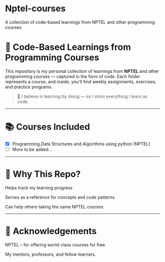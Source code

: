 # Nptel-courses
A collection of code-based learnings from NPTEL and other programming courses

# 🧠 Code-Based Learnings from Programming Courses

This repository is my personal collection of learnings from **NPTEL** and other programming courses — captured in the form of code. Each folder represents a course, and inside, you'll find weekly assignments, exercises, and practice programs.

> 📌 I believe in learning by doing — so I store everything I learn as code.

---

# 📚 Courses Included

- [x] Programming,Data Structures and Algorithms using python (NPTEL)
- [ ] More to be added...

---

# 🤔 Why This Repo?

Helps track my learning progress

Serves as a reference for concepts and code patterns

Can help others taking the same NPTEL courses

---

# 🙌 Acknowledgements

NPTEL – for offering world-class courses for free.

My mentors, professors, and fellow learners.


